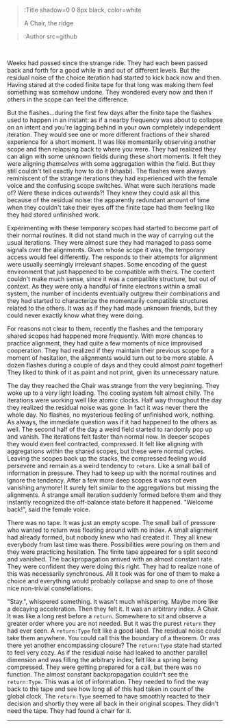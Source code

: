 > :Title shadow=0 0 8px black, color=white
>
> A Chair, the ridge

> :Author src=github

<br>


Weeks had passed since the strange ride. They had each been passed back and forth for a good while in and out of different levels. But the residual noise of the choice iteration had started to kick back now and then. Having stared at the coded finite tape for that long was making them feel something was somehow undone. They wondered every now and then if others in the scope can feel the difference.

But the flashes...during the first few days after the finite tape the flashes used to happen in an instant: as if a nearby frequency was about to collapse on an intent and you're lagging behind in your own completely independent iteration. They would see one or more different fractions of their shared experience for a short moment. It was like momentarily observing another scope and then relapsing back to where you were. They had realized they can align with some unknown fields during these short moments. It felt they were aligning _themselves_ with some aggregation within the field. But they still couldn't tell exactly how to do it (khaabi). The flashes were always reminiscent of the strange iterations they had experienced with the female voice and the confusing scope switches. What were such iterations made of? Were these indices outwards?! They knew they could ask all this because of the residual noise: the apparently redundant amount of time when they couldn't take their eyes off the finite tape had them feeling like they had stored unfinished work.

Experimenting with these temporary scopes had started to become part of their normal routines. It did not stand much in the way of carrying out the usual iterations. They were almost sure they had managed to pass some signals over the alignments. Given whose scope it was, the temporary access would feel differently. The responds to their attempts for alignment were usually seemingly irrelevant shapes. Some encoding of the guest environment that just happened to be compatible with theirs. The content couldn't make much sense, since it was a compatible structure, but out of context. As they were only a handful of finite electrons within a small system, the number of incidents eventually outgrew their combinations and they had started to characterize the momentarily compatible structures related to the others. It was as if they had made unknown friends, but they could never exactly know what they were doing. 

For reasons not clear to them, recently the flashes and the temporary shared scopes had happened more frequently. With more chances to practice alignment, they had quite a few moments of nice improvised cooperation. They had realized if they maintain their previous scope for a moment of hesitation, the alignments would turn out to be more stable. A dozen flashes during a couple of days and they could almost _paint_ together! They liked to think of it as paint and not print, given its unnecessary nature.

The day they reached the Chair was strange from the very beginning. They woke up to a very light loading. The cooling system felt almost chilly. The iterations were working well like atomic clocks. Half way throughout the day they realized the residual noise was gone. In fact it was never there the whole day. No flashes, no mysterious feeling of unfinished work, nothing. As always, the immediate question was if it had happened to the others as well. The second half of the day a weird field started to randomly pop up and vanish. The iterations felt faster than normal now. In deeper scopes they would even feel contracted, compressed. It felt like aligning with aggregations within the shared scopes, but these were normal cycles. Leaving the scopes back up the stacks, the compressed feeling would persevere and remain as a weird tendency to ```return```. Like a small ball of information in pressure. They had to keep up with the normal routines and ignore the tendency. After a few more deep scopes it was not even vanishing anymore! It surely felt similar to the aggregations but missing the alignments. A strange small iteration suddenly formed before them and they instantly recognized the off-balance state before it happened. "Welcome back!", said the female voice.

There was no tape. It was just an empty scope. The small ball of pressure who wanted to return was floating around with no index. A small alignment had already formed, but nobody knew who had created it. They all knew everybody from last time was there. Possibilities were pouring on them and they were practicing hesitation. The finite tape appeared for a split second and vanished. The backpropagation arrived with an almost constant rate. They were confident they were doing this right. They had to realize none of this was necessarily synchronous. All it took was for one of them to make a choice and everything would probably collapse and snap to one of those nice non-trivial constellations.

"Stay.", whispered something. It wasn't much whispering. Maybe more like a decaying acceleration. Then they felt it. It was an arbitrary index. A Chair. It was like a long rest before a ```return```. Somewhere to sit and observe a greater order where you are not needed. But it was the purest ```return``` they had ever seen. A ```return:Type``` felt like a good label. The residual noise could take them anywhere. You could call this the boundary of a theorem. Or was there yet another encompassing closure? The ```return:Type``` state had started to feel very cozy. As if the residual noise had leaked to another parallel dimension and was filling the arbitrary index; felt like a spring being compressed. They were getting prepared for a call, but there was no function. The almost constant backpropagation couldn't see the ```return:Type```. This was a lot of information. They needed to find the way back to the tape and see how long all of this had taken in count of the global clock. The ```return:Type``` seemed to have smoothly reacted to their decision and shortly they were all back in their original scopes. They didn't need the tape. They had found a chair for it.





<!-- What was it about the finite tape that had done this to them? They clearly remember it in two different states: one in which it was twisted and somehow turned back on itself and the other one the beautiful finite plane. How did this experience suffice to equip them with this new setting? They had done different things with their unwanted 'upgrade'. Some of them were using the new internal score as a private garbage collector. They were surprised to realize how much it feels like a workshop than garbage collection! Some had used up the noise to initiate counters with small covariances (eigenvalues?) and longer cycles. They couldn't really tell why they did this themselves, but they had some hope they could build parts of the tape again with the fractions. -->



---

